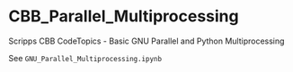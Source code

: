 # CBB_Parallel_Multiprocessing
Scripps CBB CodeTopics - Basic GNU Parallel and Python Multiprocessing

See `GNU_Parallel_Multiprocessing.ipynb`
